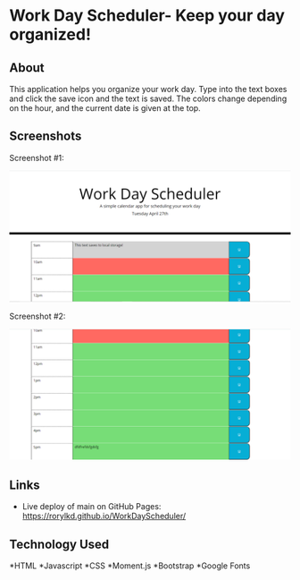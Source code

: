 # Work Day Scheduler- Keep your day organized! 

## About

This application helps you organize your work day. Type into the text boxes and click the save icon and the text is saved. The colors change depending on the hour, and the current date is given at the top. 


## Screenshots

Screenshot #1:

![Screenshot #1:](WDSScreenshot1.png)

Screenshot #2:

![Screenshot #2](WDSScreenshot2.png)


## Links

- Live deploy of main on GitHub Pages:  https://rorylkd.github.io/WorkDayScheduler/


## Technology Used

*HTML
*Javascript
*CSS
*Moment.js
*Bootstrap
*Google Fonts
